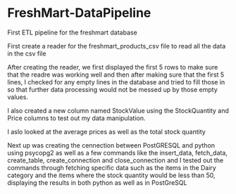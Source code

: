 # FreshMart-DataPipeline
First ETL pipeline for the freshmart database

First create a reader for the freshmart_products_csv file to read all the data in the csv file 

After creating the reader, we first displayed the first 5 rows to make sure that the readre was working well and then after making sure that the first 5 lines, I checked for any empty lines in the database and tried to fill those in so that further data processing would not be messed up by those empty values.

I also created a new column named StockValue using the StockQuantity and Price columns to test out my data manipulation.

I aslo looked at the average prices as well as the total stock quantity

Next up was creating the cennection between PostGRESQL and python using psycopg2 as well as a few commands like the insert_data, fetch_data, create_table, create_connection and close_connection and I tested out the commands through fetching specific data such as the items in the Dairy category and the items where the stock quantity would be less than 50, displaying the results in both python as well as in PostGreSQL

